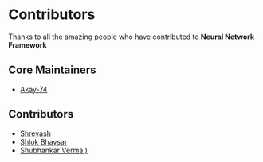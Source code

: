 # Contributors

Thanks to all the amazing people who have contributed to **Neural Network Framework**

## Core Maintainers
- [Akay-74](https://github.com/Akay-74)

## Contributors
- [Shreyash ](https://github.com/ShreyashChaurasia)
- [Shlok Bhavsar ](https://github.com/ShlokBhavsar-2005)
- [Shubhankar Verma )](https://github.com/seleron623-cell)